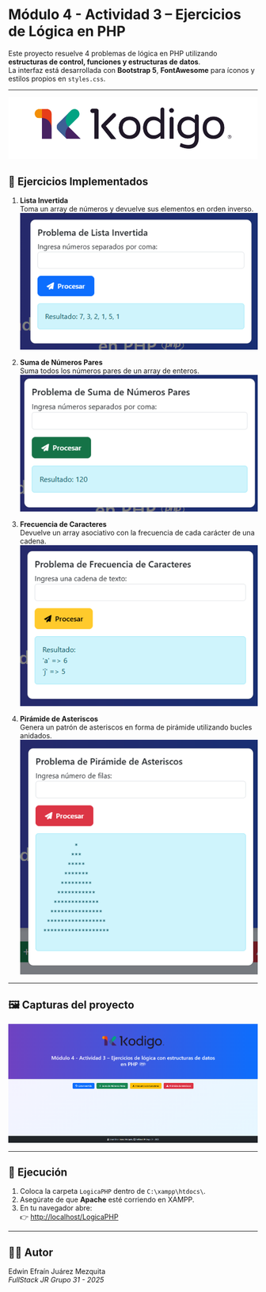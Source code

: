 # Módulo 4 - Actividad 3 – Ejercicios de Lógica en PHP

Este proyecto resuelve 4 problemas de lógica en PHP utilizando **estructuras de control, funciones y estructuras de datos**.  
La interfaz está desarrollada con **Bootstrap 5**, **FontAwesome** para íconos y estilos propios en `styles.css`.

---

![logo Kodigo](./assets/img/logo.png)

## 🧩 Ejercicios Implementados

1. **Lista Invertida**  
   Toma un array de números y devuelve sus elementos en orden inverso.
     ![Ejercicio 1](./assets/img/Ejercicio1.png)

2. **Suma de Números Pares**  
   Suma todos los números pares de un array de enteros.  
   ![Ejercicio 2](./assets/img/Ejercicio2.png)


3. **Frecuencia de Caracteres**  
   Devuelve un array asociativo con la frecuencia de cada carácter de una cadena. 
   ![Ejercicio 3](./assets/img/Ejercicio3.png)  

4. **Pirámide de Asteriscos**  
   Genera un patrón de asteriscos en forma de pirámide utilizando bucles anidados.  
   ![Ejercicio 4](./assets/img/ejercicio4.png)

---

## 🖼 Capturas del proyecto

![Cara Principal](assets/img/principal.png)



---

## 🚀 Ejecución

1. Coloca la carpeta `LogicaPHP` dentro de `C:\xampp\htdocs\`.
2. Asegúrate de que **Apache** esté corriendo en XAMPP.
3. En tu navegador abre:  
   👉 [http://localhost/LogicaPHP](http://localhost/LogicaPHP/)

---

## 👨‍💻 Autor

Edwin Efraín Juárez Mezquita  
*FullStack JR Grupo 31 - 2025*